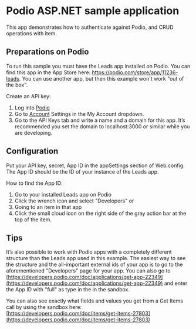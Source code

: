 Podio ASP.NET sample application
====================================

This app demonstrates how to authenticate against Podio, and CRUD operations with item.

Preparations on Podio
---------------------
To run this sample you must have the Leads app installed on Podio. You can find this app in the  App Store here: https://podio.com/store/app/11236-leads. You can use another app, but then this example won't work "out of the box".

Create an API key:

1. Log into [Podio](https://podio.com) 
2. Go to [Account](https://podio.com/settings/account) Settings in the My Account dropdown.  
3. Go to the API Keys tab and write a name and a domain for this app. 
It’s recommended you set the domain to localhost:3000 or similar while you are developing.

Configuration
-------------

Put your API key, secret, App ID in the appSettings section of Web.config. The App ID should be the ID of your instance of the Leads app.

How to find the App ID:

1. Go to your installed Leads app on Podio
2. Click the wrench icon and select "Developers" 
or  
1. Going to an item in that app
2. Click the small cloud icon on the right side of the gray action bar at the top of the item.


Tips
----

It’s also possible to work with Podio apps with a completely different structure than the Leads app used in this example. The easiest way to see the structure and the all-important external ids of your app is to go to the aforementioned "Developers" page for your app.
You can also go to [https://developers.podio.com/doc/applications/get-app-22349](https://developers.podio.com/doc/applications/get-app-22349) and enter the App ID with "full" as type in the in the sandbox.

You can also see exactly what fields and values you get from a Get Items call by using the sandbox here: [https://developers.podio.com/doc/items/get-items-27803](https://developers.podio.com/doc/items/get-items-27803)